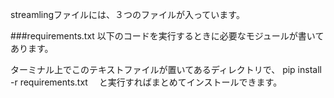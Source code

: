streamlingファイルには、３つのファイルが入っています。

###requirements.txt
以下のコードを実行するときに必要なモジュールが書いてあります。

ターミナル上でこのテキストファイルが置いてあるディレクトリで、
pip install -r requirements.txt　
と実行すればまとめてインストールできます。
